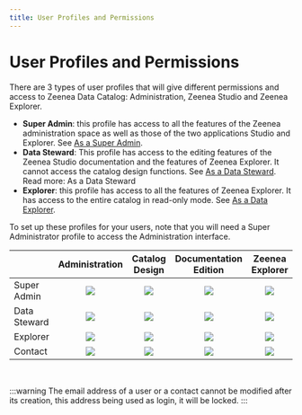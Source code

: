 ```yaml
---
title: User Profiles and Permissions
---
```


# User Profiles and Permissions

There are 3 types of user profiles that will give different permissions and access to Zeenea Data Catalog: Administration, Zeenea Studio and Zeenea Explorer. 

* **Super Admin**: this profile has access to all the features of the Zeenea administration space as well as those of the two applications Studio and Explorer. See [As a Super Admin](./zeenea-superadmin.md).
* **Data Steward**: This profile has access to the editing features of the Zeenea Studio documentation and the features of Zeenea Explorer. It cannot access the catalog design functions. See [As a Data Steward](./zeenea-data-steward.md).
Read more: As a Data Steward
* **Explorer**: this profile has access to all the features of Zeenea Explorer. It has access to the entire catalog in read-only mode. See [As a Data Explorer](./zeenea-data-explorer.md).

To set up these profiles for your users, note that you will need a Super Administrator profile to access the Administration interface.
  

|   | Administration | Catalog Design | Documentation Edition | Zeenea Explorer |
| :--- | :---: | :---: | :---: | :---: |
| Super Admin | ![](/img/icons/checkmark.png) | ![](/img/icons/checkmark.png) | ![](/img/icons/checkmark.png) | ![](/img/icons/checkmark.png) |
| Data Steward | ![](/img/icons/redx.png) | ![](/img/icons/redx.png) | ![](/img/icons/checkmark.png) | ![](/img/icons/checkmark.png) |
| Explorer | ![](/img/icons/redx.png) | ![](/img/icons/redx.png) | ![](/img/icons/redx.png) | ![](/img/icons/redx.png) |
| Contact | ![](/img/icons/redx.png) | ![](/img/icons/redx.png) | ![](/img/icons/redx.png) | ![](/img/icons/redx.png) |
<br />

:::warning
The email address of a user or a contact cannot be modified after its creation, this address being used as login, it will be locked. 
:::